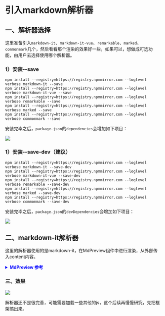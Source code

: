 # 引入markdown解析器

## 一、解析器选择

这里准备引入`markdown-it`、`markdown-it-vue`、`remarkable`、`marked`、`commonmark`几个，然后看看那个渲染的效果好一些，如果可以，想做成可选功能，由用户去选择使用哪个解析器。

### 1）安装--save

```
npm install --registry=https://registry.npmmirror.com --loglevel verbose markdown-it --save
npm install --registry=https://registry.npmmirror.com --loglevel verbose markdown-it-vue --save
npm install --registry=https://registry.npmmirror.com --loglevel verbose remarkable --save
npm install --registry=https://registry.npmmirror.com --loglevel verbose marked --save
npm install --registry=https://registry.npmmirror.com --loglevel verbose commonmark --save
```

安装完毕之后，`package.json`的`dependencies`会增加如下项目：

![](./images/1717032943720_image.png)

### 1）安装--save-dev（建议）

```
npm install --registry=https://registry.npmmirror.com --loglevel verbose markdown-it --save-dev
npm install --registry=https://registry.npmmirror.com --loglevel verbose markdown-it-vue --save-dev
npm install --registry=https://registry.npmmirror.com --loglevel verbose remarkable --save-dev
npm install --registry=https://registry.npmmirror.com --loglevel verbose marked --save-dev
npm install --registry=https://registry.npmmirror.com --loglevel verbose commonmark --save-dev
```

安装完毕之后，`package.json`的`devDependencies`会增加如下项目：

![](./images/1717033140779_image.png)


## 二、markdown-it解析器

这里的解析器使用的是markdown-it，在MdPreview组件中进行渲染，从外部传入content内容。

<details>
<summary style="color:rgb(0,0,255);font-weight:bold">MdPreview 参考</summary>
<blockcode><pre><code>
```vue
<template>
  <div v-html="renderedMarkdownContent"></div>
</template>
<script setup lang="ts">
import { ref, onMounted, defineProps, watchEffect } from 'vue'
import MarkdownIt from 'markdown-it'
const props = defineProps({
  code: {
    type: String,
    default: ''
  }
})
const renderedMarkdownContent = ref('')
const md = MarkdownIt()
// 组件挂载时，进行初始渲染
onMounted(() => {
  updateMarkdown()
})
// 监听 props.code 的变化，并在变化时更新 Markdown
watchEffect(() => {
  updateMarkdown()
})
// 定义一个函数来更新 Markdown 的渲染
function updateMarkdown() {
  renderedMarkdownContent.value = md.render(props.code)
}
</script>
<style scoped></style>
```
</code></pre></blockcode></details>


### 三、效果

![](images/20240530225549.png)

解析器还不是很完善，可能需要加载一些其他的js，这个后续再慢慢研究，先把框架搞出来。
